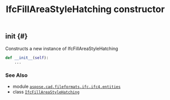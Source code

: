 ﻿---
title: IfcFillAreaStyleHatching constructor
second_title: Aspose.CAD for Python via .NET API References
description: 
type: docs
weight: 10
url: /python-net/aspose.cad.fileformats.ifc.ifc4.entities/ifcfillareastylehatching/__init__/
is_root: false
---

## __init__ {#}

Constructs a new instance of IfcFillAreaStyleHatching



```python
def __init__(self):
    ...
```





### See Also
* module [`aspose.cad.fileformats.ifc.ifc4.entities`](../../)
* class [`IfcFillAreaStyleHatching`](/cad/python-net/aspose.cad.fileformats.ifc.ifc4.entities/ifcfillareastylehatching)
